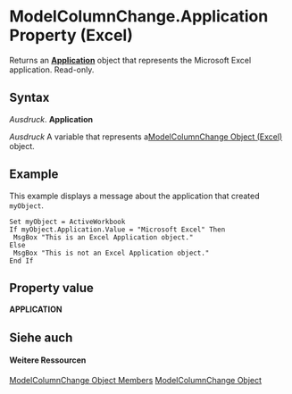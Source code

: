 
# ModelColumnChange.Application Property (Excel)

Returns an  **[Application](19b73597-5cf9-4f56-8227-b5211f657f6f.md)** object that represents the Microsoft Excel application. Read-only.


## Syntax

 _Ausdruck_. **Application**

 _Ausdruck_ A variable that represents a[ModelColumnChange Object (Excel)](5b7cb86d-744c-53ea-0fcf-79d2710baa37.md) object.


## Example

This example displays a message about the application that created  `myObject`.


```
Set myObject = ActiveWorkbook 
If myObject.Application.Value = "Microsoft Excel" Then 
 MsgBox "This is an Excel Application object." 
Else 
 MsgBox "This is not an Excel Application object." 
End If
```


## Property value

 **APPLICATION**


## Siehe auch


#### Weitere Ressourcen


[ModelColumnChange Object Members](http://msdn.microsoft.com/library/8b9bc464-3604-f863-00d0-d8908991dca4%28Office.15%29.aspx)
[ModelColumnChange Object](5b7cb86d-744c-53ea-0fcf-79d2710baa37.md)